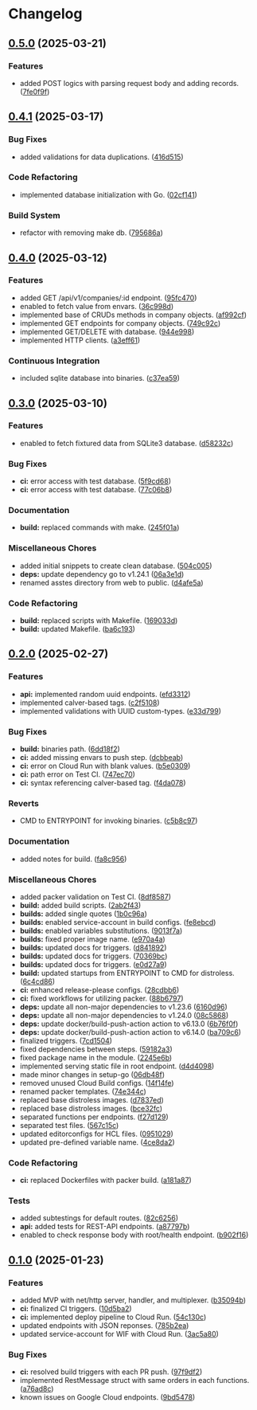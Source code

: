 # Changelog

## [0.5.0](https://github.com/hwakabh/rainpole/compare/v0.4.1...v0.5.0) (2025-03-21)


### Features

* added POST logics with parsing request body and adding records. ([7fe0f9f](https://github.com/hwakabh/rainpole/commit/7fe0f9f0a419136e3214963a662fd648adec1842))

## [0.4.1](https://github.com/hwakabh/rainpole/compare/v0.4.0...v0.4.1) (2025-03-17)


### Bug Fixes

* added validations for data duplications. ([416d515](https://github.com/hwakabh/rainpole/commit/416d515bc900d940bf7b810162e5665b8a5220f0))


### Code Refactoring

* implemented database initialization with Go. ([02cf141](https://github.com/hwakabh/rainpole/commit/02cf14127b4a8a540312dbba5b484a9e9cb61533))


### Build System

* refactor with removing make db. ([795686a](https://github.com/hwakabh/rainpole/commit/795686a451274c826f36bab4fd38739377fc29b3))

## [0.4.0](https://github.com/hwakabh/rainpole/compare/v0.3.0...v0.4.0) (2025-03-12)


### Features

* added GET /api/v1/companies/:id endpoint. ([95fc470](https://github.com/hwakabh/rainpole/commit/95fc470289400d2d8bf05927ba04d572a0bc6cc7))
* enabled to fetch value from envars. ([36c998d](https://github.com/hwakabh/rainpole/commit/36c998dd06661a41d989721312678b85bb46cfa0))
* implemented base of CRUDs methods in company objects. ([af992cf](https://github.com/hwakabh/rainpole/commit/af992cf91b9947783b9beaa7f45760c7e5048889))
* implemented GET endpoints for company objects. ([749c92c](https://github.com/hwakabh/rainpole/commit/749c92c74130d52db8dddb2a7b058b86e975a8f1))
* implemented GET/DELETE with database. ([944e998](https://github.com/hwakabh/rainpole/commit/944e998a673d821ff0388f30490d5110022105e0))
* implemented HTTP clients. ([a3eff61](https://github.com/hwakabh/rainpole/commit/a3eff61cdfb5f05752e3684343d6ee7784c58f90))


### Continuous Integration

* included sqlite database into binaries. ([c37ea59](https://github.com/hwakabh/rainpole/commit/c37ea59839154c53b8d5280a743bea9c33d42eba))

## [0.3.0](https://github.com/hwakabh/rainpole/compare/v0.2.0...v0.3.0) (2025-03-10)


### Features

* enabled to fetch fixtured data from SQLite3 database. ([d58232c](https://github.com/hwakabh/rainpole/commit/d58232cf0c145ce597a89978b19b55f7d64831e8))


### Bug Fixes

* **ci:** error access with test database. ([5f9cd68](https://github.com/hwakabh/rainpole/commit/5f9cd68411cf441de383a858ce25aa38e4c7a23e))
* **ci:** error access with test database. ([77c06b8](https://github.com/hwakabh/rainpole/commit/77c06b886563880248b1c563c4165353d25f542b))


### Documentation

* **build:** replaced commands with make. ([245f01a](https://github.com/hwakabh/rainpole/commit/245f01a4e439319f8416c147f99f52c8e51c0e29))


### Miscellaneous Chores

* added initial snippets to create clean database. ([504c005](https://github.com/hwakabh/rainpole/commit/504c0056d62e6a5909954f0d94e1c5d1fc61334b))
* **deps:** update dependency go to v1.24.1 ([06a3e1d](https://github.com/hwakabh/rainpole/commit/06a3e1df6ccd80e9537c22c3e6782972bec6bb29))
* renamed asstes directory from web to public. ([d4afe5a](https://github.com/hwakabh/rainpole/commit/d4afe5a1ea7448c04f16368b65bb913af16ad872))


### Code Refactoring

* **build:** replaced scripts with Makefile. ([169033d](https://github.com/hwakabh/rainpole/commit/169033db1a9b1056532a67d850907821d62902a1))
* **build:** updated Makefile. ([ba6c193](https://github.com/hwakabh/rainpole/commit/ba6c1932af520947fa49fd073c065518871a63e8))

## [0.2.0](https://github.com/hwakabh/rainpole/compare/v0.1.0...v0.2.0) (2025-02-27)


### Features

* **api:** implemented random uuid endpoints. ([efd3312](https://github.com/hwakabh/rainpole/commit/efd33128ee7a01ecd7810535ed3723dc401682d4))
* implemented calver-based tags. ([c2f5108](https://github.com/hwakabh/rainpole/commit/c2f5108011f6eaee59ebc0794ae5958cc27f1417))
* implemented validations with UUID custom-types. ([e33d799](https://github.com/hwakabh/rainpole/commit/e33d799246c39a6e1694ae10b152a1972afeb675))


### Bug Fixes

* **build:** binaries path. ([6dd18f2](https://github.com/hwakabh/rainpole/commit/6dd18f21a2fd01262a6f33b604309b927dfb99e0))
* **ci:** added missing envars to push step. ([dcbbeab](https://github.com/hwakabh/rainpole/commit/dcbbeab0474835b7fb8b66d84d2191247ea970d8))
* **ci:** error on Cloud Run with blank values. ([b5e0309](https://github.com/hwakabh/rainpole/commit/b5e0309e1aa503e8795863bf01e13d226d751982))
* **ci:** path error on Test CI. ([747ec70](https://github.com/hwakabh/rainpole/commit/747ec7015d529c2add96230471abf87d1eb34a8e))
* **ci:** syntax referencing calver-based tag. ([f4da078](https://github.com/hwakabh/rainpole/commit/f4da0789aa05368bf349b67a0173ccfb258bfff5))


### Reverts

* CMD to ENTRYPOINT for invoking binaries. ([c5b8c97](https://github.com/hwakabh/rainpole/commit/c5b8c97e5489668e8de2f211760bd85631b829ca))


### Documentation

* added notes for build. ([fa8c956](https://github.com/hwakabh/rainpole/commit/fa8c9567bbf240d0f182fc52784c96c8a33d7547))


### Miscellaneous Chores

* added packer validation on Test CI. ([8df8587](https://github.com/hwakabh/rainpole/commit/8df858769d88cd0e8cbc2e6638aaa7a3040f3ae5))
* **build:** added build scripts. ([2ab2f43](https://github.com/hwakabh/rainpole/commit/2ab2f430350212331c1ee07658e7ee4ec83fcb71))
* **builds:** added single quotes ([1b0c96a](https://github.com/hwakabh/rainpole/commit/1b0c96ac1b885d67890e6a0784a78fed5f6c9abb))
* **builds:** enabled service-account in build configs. ([fe8ebcd](https://github.com/hwakabh/rainpole/commit/fe8ebcd6636db31f9333a95f5d54d60a65b30430))
* **builds:** enabled variables substitutions. ([9013f7a](https://github.com/hwakabh/rainpole/commit/9013f7ab66dd2489d7c9f4664746d180fc356e12))
* **builds:** fixed proper image name. ([e970a4a](https://github.com/hwakabh/rainpole/commit/e970a4ab4557f94a42c493ec300bf97282e7596b))
* **builds:** updated docs for triggers. ([d841892](https://github.com/hwakabh/rainpole/commit/d8418925da393b7a2c9fb39329e687aa2e4dc514))
* **builds:** updated docs for triggers. ([70369bc](https://github.com/hwakabh/rainpole/commit/70369bc5e28c534d5be62294882b054638a2bad5))
* **builds:** updated docs for triggers. ([e0d27a9](https://github.com/hwakabh/rainpole/commit/e0d27a9a09aa40a33c09d950894b2ad194344460))
* **build:** updated startups from ENTRYPOINT to CMD for distroless. ([6c4cd86](https://github.com/hwakabh/rainpole/commit/6c4cd863f4eafd14edb96aa33da1e98ea1b3f5d0))
* **ci:** enhanced release-please configs. ([28cdbb6](https://github.com/hwakabh/rainpole/commit/28cdbb6266307659c2227eb8e02b686615919d29))
* **ci:** fixed workflows for utilizing packer. ([88b6797](https://github.com/hwakabh/rainpole/commit/88b6797d2edc924aca9fa8d9e44c9fcab67042a7))
* **deps:** update all non-major dependencies to v1.23.6 ([6160d96](https://github.com/hwakabh/rainpole/commit/6160d9679e090126e6265020f8e4f78ba9191511))
* **deps:** update all non-major dependencies to v1.24.0 ([08c5868](https://github.com/hwakabh/rainpole/commit/08c5868927f385421d44aee00440eb300b0e5f3a))
* **deps:** update docker/build-push-action action to v6.13.0 ([6b76f0f](https://github.com/hwakabh/rainpole/commit/6b76f0f1fa40e0fc7bf446fb9abd89c511a11503))
* **deps:** update docker/build-push-action action to v6.14.0 ([ba709c6](https://github.com/hwakabh/rainpole/commit/ba709c6f00b3d8541cb27da9370c3310f9e19487))
* finalized triggers. ([7cd1504](https://github.com/hwakabh/rainpole/commit/7cd1504b3fea50cd18d309b39e376f6bc3acbc2d))
* fixed dependencies between steps. ([59182a3](https://github.com/hwakabh/rainpole/commit/59182a3cfe2c2b45eb7075fb25b03276c0bcfa49))
* fixed package name in the module. ([2245e6b](https://github.com/hwakabh/rainpole/commit/2245e6b3339464e470fdc15e096a7671161bdaf3))
* implemented serving static file in root endpoint. ([d4d4098](https://github.com/hwakabh/rainpole/commit/d4d4098b1c13fff1a506f0fddec34486df11bc99))
* made minor changes in setup-go ([06db48f](https://github.com/hwakabh/rainpole/commit/06db48f50e3f1700c3ff686b48392bd730a78b6f))
* removed unused Cloud Build configs. ([14f14fe](https://github.com/hwakabh/rainpole/commit/14f14fe902af90d9b1da802d93d2cde449c25174))
* renamed packer templates. ([74e344c](https://github.com/hwakabh/rainpole/commit/74e344ced5f93bd8bd9d3d34901a55631eb4f1c0))
* replaced base distroless images. ([d7837ed](https://github.com/hwakabh/rainpole/commit/d7837edfd2b6a696c45a9296b3548483fd73fe0a))
* replaced base distroless images. ([bce32fc](https://github.com/hwakabh/rainpole/commit/bce32fcf2270bd987eec765879a86ee6413f65f2))
* separated functions per endpoints. ([f27d129](https://github.com/hwakabh/rainpole/commit/f27d1296278fbeec837c6281216579bba7685f63))
* separated test files. ([567c15c](https://github.com/hwakabh/rainpole/commit/567c15c461fa4dcdfa58955b4f490b5051e4bc0f))
* updated editorconfigs for HCL files. ([0951029](https://github.com/hwakabh/rainpole/commit/095102953268a8ac4b24f1a54d745f28ae3eeca3))
* updated pre-defined variable name. ([4ce8da2](https://github.com/hwakabh/rainpole/commit/4ce8da23bbdcbff61b0cd5cfc589acd762b52e20))


### Code Refactoring

* **ci:** replaced Dockerfiles with packer build. ([a181a87](https://github.com/hwakabh/rainpole/commit/a181a87936ea0d98a23014b9a54bf243717788f9))


### Tests

* added subtestings for default routes. ([82c6256](https://github.com/hwakabh/rainpole/commit/82c6256fe184245dd59823aed8f85be304096a63))
* **api:** added tests for REST-API endpoints. ([a87797b](https://github.com/hwakabh/rainpole/commit/a87797bb0c86cf9420e5fe5a1fe20d473859ba03))
* enabled to check response body with root/health endpoint. ([b902f16](https://github.com/hwakabh/rainpole/commit/b902f16077342134c88cede49f06a4a287885645))

## [0.1.0](https://github.com/hwakabh/rainpole/compare/v0.0.1...v0.1.0) (2025-01-23)


### Features

* added MVP with net/http server, handler, and multiplexer. ([b35094b](https://github.com/hwakabh/rainpole/commit/b35094b2029d5fc38f0c876aa9ef9c45803beb21))
* **ci:** finalized CI triggers. ([10d5ba2](https://github.com/hwakabh/rainpole/commit/10d5ba20751ac71384f9d34b6f5e25a6efb434fa))
* **ci:** implemented deploy pipeline to Cloud Run. ([54c130c](https://github.com/hwakabh/rainpole/commit/54c130c7e0fad4b3d9d9461801f0cfab285e920f))
* updated endpoints with JSON reponses. ([785b2ea](https://github.com/hwakabh/rainpole/commit/785b2ea95664eb855860d9570b47edf07f007ca8))
* updated service-account for WIF with Cloud Run. ([3ac5a80](https://github.com/hwakabh/rainpole/commit/3ac5a807ee1c9694fda73fe2c9531fa382785f1e))


### Bug Fixes

* **ci:** resolved build triggers with each PR push. ([97f9df2](https://github.com/hwakabh/rainpole/commit/97f9df2b67ea9dd086f0073644374f72421ed424))
* implemented RestMessage struct with same orders in each functions. ([a76ad8c](https://github.com/hwakabh/rainpole/commit/a76ad8c69b38cebf2b7ccb8bf46b72f2221af44e))
* known issues on Google Cloud endpoints. ([9bd5478](https://github.com/hwakabh/rainpole/commit/9bd54788cfafffd420a526835d4e4ab6940bcd28))
